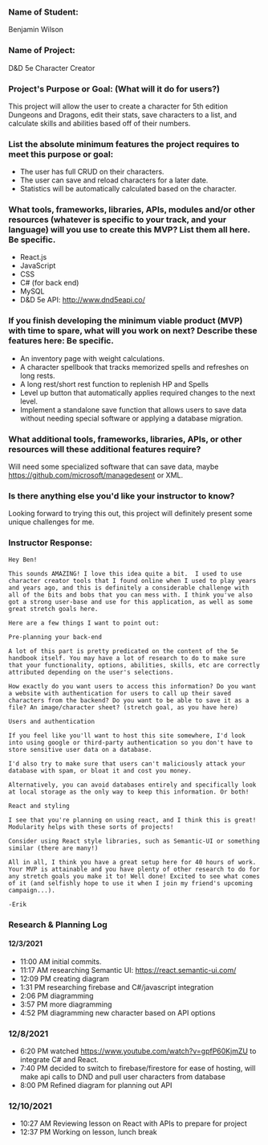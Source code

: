 ### Name of Student:
Benjamin Wilson

### Name of Project:
D&D 5e Character Creator

### Project's Purpose or Goal: (What will it do for users?)
This project will allow the user to create a character for 5th edition Dungeons and Dragons, edit their stats, save characters to a list, and calculate skills and abilities based off of their numbers.

### List the absolute minimum features the project requires to meet this purpose or goal:
- The user has full CRUD on their characters.
- The user can save and reload characters for a later date.
- Statistics will be automatically calculated based on the character.

### What tools, frameworks, libraries, APIs, modules and/or other resources (whatever is specific to your track, and your language) will you use to create this MVP? List them all here. Be specific.
- React.js
- JavaScript
- CSS
- C# (for back end)
- MySQL
- D&D 5e API: http://www.dnd5eapi.co/

### If you finish developing the minimum viable product (MVP) with time to spare, what will you work on next? Describe these features here: Be specific.
- An inventory page with weight calculations.
- A character spellbook that tracks memorized spells and refreshes on long rests.
- A long rest/short rest function to replenish HP and Spells
- Level up button that automatically applies required changes to the next level.
- Implement a standalone save function that allows users to save data without needing special software or applying a database migration.

### What additional tools, frameworks, libraries, APIs, or other resources will these additional features require?
Will need some specialized software that can save data, maybe https://github.com/microsoft/managedesent or XML.

### Is there anything else you'd like your instructor to know?
Looking forward to trying this out, this project will definitely present some unique challenges for me.

### Instructor Response:
```
Hey Ben! 

This sounds AMAZING! I love this idea quite a bit.  I used to use character creator tools that I found online when I used to play years and years ago, and this is definitely a considerable challenge with all of the bits and bobs that you can mess with. I think you've also got a strong user-base and use for this application, as well as some great stretch goals here. 

Here are a few things I want to point out: 

Pre-planning your back-end

A lot of this part is pretty predicated on the content of the 5e handbook itself. You may have a lot of research to do to make sure that your functionality, options, abilities, skills, etc are correctly attributed depending on the user's selections.

How exactly do you want users to access this information? Do you want a website with authentication for users to call up their saved characters from the backend? Do you want to be able to save it as a file? An image/character sheet? (stretch goal, as you have here)

Users and authentication

If you feel like you'll want to host this site somewhere, I'd look into using google or third-party authentication so you don't have to store sensitive user data on a database.

I'd also try to make sure that users can't maliciously attack your database with spam, or bloat it and cost you money.

Alternatively, you can avoid databases entirely and specifically look at local storage as the only way to keep this information. Or both!

React and styling

I see that you're planning on using react, and I think this is great! Modularity helps with these sorts of projects!

Consider using React style libraries, such as Semantic-UI or something similar (there are many!)

All in all, I think you have a great setup here for 40 hours of work. Your MVP is attainable and you have plenty of other research to do for any stretch goals you make it to! Well done! Excited to see what comes of it (and selfishly hope to use it when I join my friend's upcoming campaign...). 

-Erik
```
### Research & Planning Log
#### 12/3/2021
* 11:00 AM initial commits.
* 11:17 AM researching Semantic UI: https://react.semantic-ui.com/
* 12:09 PM creating diagram
* 1:31 PM researching firebase and C#/javascript integration
* 2:06 PM diagramming
* 3:57 PM more diagramming
* 4:52 PM diagramming new character based on API options
### 12/8/2021
* 6:20 PM watched https://www.youtube.com/watch?v=gpfP60KjmZU to integrate C# and React.
* 7:40 PM decided to switch to firebase/firestore for ease of hosting, will make api calls to DND and pull user characters from database
* 8:00 PM Refined diagram for planning out API
### 12/10/2021
* 10:27 AM Reviewing lesson on React with APIs to prepare for project
* 12:37 PM Working on lesson, lunch break